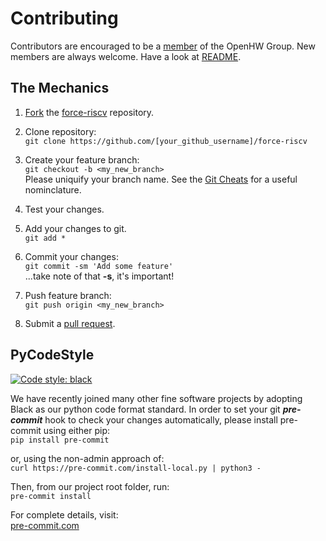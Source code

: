 # Contributing
Contributors are encouraged to be a [member](https://www.openhwgroup.org/membership/) of the OpenHW Group.  New members are always welcome.  Have a look at [README](https://github.com/openhwgroup/force-riscv/blob/master/README.md).

## The Mechanics
1. [Fork](https://help.github.com/articles/fork-a-repo/) the [force-riscv](https://github.com/openhwgroup/force-riscv) repository.<br>

2. Clone repository:  
   `git clone https://github.com/[your_github_username]/force-riscv`<br>
3. Create your feature branch:  
   `git checkout -b <my_new_branch>`<br>
     Please uniquify your branch name.  See the [Git Cheats](https://github.com/openhwgroup/core-v-verif/blob/master/GitCheats.md) for a useful nominclature.<br>
4. Test your changes.
5. Add your changes to git.  
   `git add *`
6. Commit your changes:  
   `git commit -sm 'Add some feature'`<br>...take note of that **-s**, it's important!
7. Push feature branch:  
   `git push origin <my_new_branch>`<br>
8. Submit a [pull request](https://help.github.com/en/github/collaborating-with-issues-and-pull-requests/creating-a-pull-request-from-a-fork).  

## PyCodeStyle
[![Code style: black](https://img.shields.io/badge/code%20style-black-000000.svg)](https://github.com/psf/black)

We have recently joined many other fine software projects by adopting Black as our python code format standard.  In order to set your git ***pre-commit*** hook to check your changes automatically, please install pre-commit using either pip:  
    `pip install pre-commit`    
    
or, using the non-admin approach of:  
    `curl https://pre-commit.com/install-local.py | python3 -`

Then, from our project root folder, run:  
`pre-commit install`  

For complete details, visit:  
[pre-commit.com](http://www.pre-commit.com)


